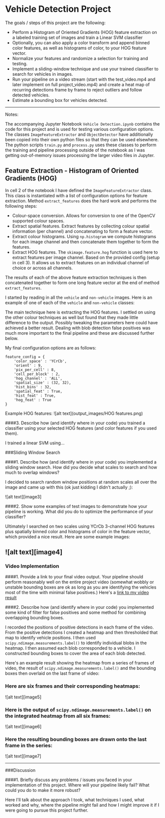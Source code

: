 # Vehicle Detection Project

The goals / steps of this project are the following:

* Perform a Histogram of Oriented Gradients (HOG) feature extraction on a labeled training set of images and train a Linear SVM classifier
* Optionally, you can also apply a color transform and append binned color features, as well as histograms of color, to your HOG feature vector.
* Normalize your features and randomize a selection for training and testing.
* Implement a sliding-window technique and use your trained classifier to search for vehicles in images.
* Run your pipeline on a video stream (start with the test_video.mp4 and later implement on full project_video.mp4) and create a heat map of recurring detections frame by frame to reject outliers and follow detected vehicles.
* Estimate a bounding box for vehicles detected.

---
Notes:

The accompanying Jupyter Notebook `Vehicle Detection.ipynb` contains the code for this project and is used for testing various configuration options.
The classes `ImageFeatureExtractor` and `ObjectDetector` have additionally been copied into their own python files so that they can be used elsewhere.
The python scripts `train.py` and `process.py` uses these classes to perform the training and pipeline processing outside of the notebook as I was getting out-of-memory issues processing the larger video files in Jupyter.

## Feature Extraction - Histogram of Oriented Gradients (HOG)
In cell 2 of the notebook I have defined the `ImageFeatureExtractor` class. This class is instantiated with a list of configuration options for feature extraction.
Method `extract_features` does the hard work and performs the following steps:
- Colour-space conversion. Allows for conversion to one of the OpenCV supported colour spaces.
- Extract spatial features. Extract features by collecting colour spatial information (per channel) and concatenating to form a feature vector.
- Extract colour histograms. Using `np.histogram` we compute histograms for each image channel and then concatenate them together to form the features.
- Extract HOG features. The `skimage.feature.hog` function is used here to extract features per image channel. Based on the provided config (setup in cell 3). It allows us to extract features on an individual channel of choice or across all channels.

The results of each of the above feature extraction techniques is then concatenated together to form one long feature vector at the end of method `extract_features`.

I started by reading in all the `vehicle` and `non-vehicle` images.  Here is an example of one of each of the `vehicle` and `non-vehicle` classes:

The main technique here is extracting the HOG features. I settled on using the other colour techniques as well but found that they made little difference to the output. Possibly tweaking the parameters here could have achieved a better result. Dealing with blob detection false positives was much more important to the final pipeline and these are discussed further below.

My final configuration options are as follows:
```
feature_config = {
    'color_space' : 'YCrCb',
    'orient' : 9,
    'pix_per_cell' : 8,
    'cell_per_block' : 2,
    'hog_channel' : 'ALL',
    'spatial_size' : (32, 32),
    'hist_bins' : 32,
    'spatial_feat' : True,
    'hist_feat' : True,
    'hog_feat' : True
}
```

Example HOG features:
![alt text](output_images/HOG features.png)



####3. Describe how (and identify where in your code) you trained a classifier using your selected HOG features (and color features if you used them).

I trained a linear SVM using...

###Sliding Window Search

####1. Describe how (and identify where in your code) you implemented a sliding window search.  How did you decide what scales to search and how much to overlap windows?

I decided to search random window positions at random scales all over the image and came up with this (ok just kidding I didn't actually ;):

![alt text][image3]

####2. Show some examples of test images to demonstrate how your pipeline is working.  What did you do to optimize the performance of your classifier?

Ultimately I searched on two scales using YCrCb 3-channel HOG features plus spatially binned color and histograms of color in the feature vector, which provided a nice result.  Here are some example images:

![alt text][image4]
---

### Video Implementation

####1. Provide a link to your final video output.  Your pipeline should perform reasonably well on the entire project video (somewhat wobbly or unstable bounding boxes are ok as long as you are identifying the vehicles most of the time with minimal false positives.)
Here's a [link to my video result](./project_video.mp4)


####2. Describe how (and identify where in your code) you implemented some kind of filter for false positives and some method for combining overlapping bounding boxes.

I recorded the positions of positive detections in each frame of the video.  From the positive detections I created a heatmap and then thresholded that map to identify vehicle positions.  I then used `scipy.ndimage.measurements.label()` to identify individual blobs in the heatmap.  I then assumed each blob corresponded to a vehicle.  I constructed bounding boxes to cover the area of each blob detected.  

Here's an example result showing the heatmap from a series of frames of video, the result of `scipy.ndimage.measurements.label()` and the bounding boxes then overlaid on the last frame of video:

### Here are six frames and their corresponding heatmaps:

![alt text][image5]

### Here is the output of `scipy.ndimage.measurements.label()` on the integrated heatmap from all six frames:
![alt text][image6]

### Here the resulting bounding boxes are drawn onto the last frame in the series:
![alt text][image7]



---

###Discussion

####1. Briefly discuss any problems / issues you faced in your implementation of this project.  Where will your pipeline likely fail?  What could you do to make it more robust?

Here I'll talk about the approach I took, what techniques I used, what worked and why, where the pipeline might fail and how I might improve it if I were going to pursue this project further.  
